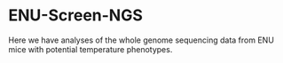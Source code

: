 # ENU-Screen-NGS

Here we have analyses of the whole genome sequencing data from ENU mice with potential temperature phenotypes.
